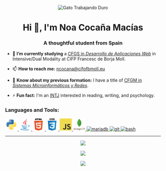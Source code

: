 <p align="center"><img src="https://user-images.githubusercontent.com/117761602/211220562-e477ce99-93b3-42b1-9f1d-9d4352151c6a.gif" alt="Gato Trabajando Duro"></p>

<h1 align="center">Hi 👋, I'm Noa Cocaña Macías</h1>
<h3 align="center">A thoughtful student from Spain</h3>

- 🌱 **I’m currently studying** a [CFGS in *Desarrollo de Aplicaciones Web*](https://www.todofp.es/que-estudiar/loe/informatica-comunicaciones/des-aplicaciones-web.html) in Intensive/Dual Modality at CIFP Francesc de Borja Moll.

- 📫 **How to reach me:** ncocana@cifpfbmoll.eu

- 📄 **Know about my previous formation:** I have a title of [CFGM in *Sistemas Microinformáticos y Redes*](https://www.todofp.es/que-estudiar/loe/informatica-comunicaciones/sistemas-microniformaticos-redes.html).

- ⚡ **Fun fact:** I'm an [INTJ](https://www.16personalities.com/intj-personality) interested in reading, writing, and psychology.

<h3 align="left">Languages and Tools:</h3>
<p align="left">
<a href="https://www.python.org" target="_blank" rel="noreferrer"> <img src="https://raw.githubusercontent.com/devicons/devicon/master/icons/python/python-original.svg" alt="python" width="40" height="40"/> </a>
<a href="https://www.java.com" target="_blank" rel="noreferrer"> <img src="https://raw.githubusercontent.com/devicons/devicon/master/icons/java/java-original.svg" alt="java" width="40" height="40"/> </a>
<a href="https://www.w3.org/html/" target="_blank" rel="noreferrer"> <img src="https://raw.githubusercontent.com/devicons/devicon/master/icons/html5/html5-original-wordmark.svg" alt="html5" width="40" height="40"/> </a>
<a href="https://www.w3schools.com/css/" target="_blank" rel="noreferrer"> <img src="https://raw.githubusercontent.com/devicons/devicon/master/icons/css3/css3-original-wordmark.svg" alt="css3" width="40" height="40"/> </a>
<a href="https://developer.mozilla.org/en-US/docs/Web/JavaScript" target="_blank" rel="noreferrer"> <img src="https://raw.githubusercontent.com/devicons/devicon/master/icons/javascript/javascript-original.svg" alt="javascript" width="40" height="40"/> </a>
<a href="https://www.mongodb.com/" target="_blank" rel="noreferrer"> <img src="https://raw.githubusercontent.com/devicons/devicon/master/icons/mongodb/mongodb-original-wordmark.svg" alt="mongodb" width="40" height="40"/> </a>
<a href="https://mariadb.org/" target="_blank" rel="noreferrer"> <img src="https://www.vectorlogo.zone/logos/mariadb/mariadb-icon.svg" alt="mariadb" width="40" height="40"/> </a>
<a href="https://git-scm.com/" target="_blank" rel="noreferrer"> <img src="https://www.vectorlogo.zone/logos/git-scm/git-scm-icon.svg" alt="git" width="40" height="40"/> </a>
<a href="https://www.gnu.org/software/bash/" target="_blank" rel="noreferrer"> <img src="https://www.vectorlogo.zone/logos/gnu_bash/gnu_bash-icon.svg" alt="bash" width="40" height="40"/> </a>
</p>

---

<p align="center"><a href="https://git.io/streak-stats">
  <img src="http://github-readme-streak-stats.herokuapp.com?user=ncocana&theme=github-dark-blue&hide_border=false&mode=weekly" />
</a></p>
<p align="center"><a href="https://github.com/anuraghazra/github-readme-stats">
  <img src="https://github-readme-stats-git-masterrstaa-rickstaa.vercel.app/api?username=ncocana&theme=github_dark&show_icons=true" />
</a></p>
<p align="center"><a href="https://github.com/anuraghazra/github-readme-stats">
  <img src="https://github-readme-stats-git-masterrstaa-rickstaa.vercel.app/api/top-langs/?username=ncocana&theme=github_dark&layout=compact" />
</a></p>
